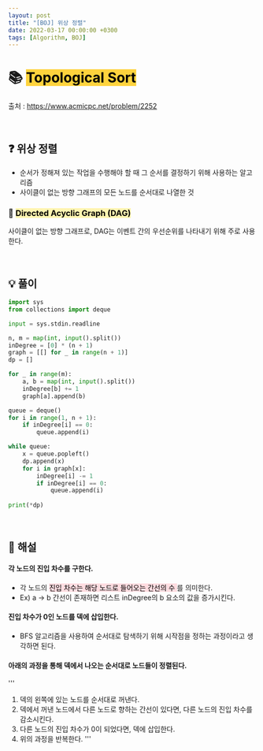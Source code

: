 ```yaml
---
layout: post
title: "[BOJ] 위상 정렬"
date: 2022-03-17 00:00:00 +0300
tags: [Algorithm, BOJ]
---
```


# 📚 <mark style='background-color: #ffd33d'> Topological Sort </mark>

출처 : <https://www.acmicpc.net/problem/2252>

<br>

## ❓ 위상 정렬

- 순서가 정해져 있는 작업을 수행해야 할 때 그 순서를 결정하기 위해 사용하는 알고리즘
- 사이클이 없는 방향 그래프의 모든 노드를 순서대로 나열한 것

### 🧐 <mark style='background-color: #fff5b1'> Directed Acyclic Graph (DAG) </mark>

사이클이 없는 방향 그래프로, DAG는 이벤트 간의 우선순위를 나타내기 위해 주로 사용한다.

<br>

## 💡 풀이
```python
import sys
from collections import deque

input = sys.stdin.readline

n, m = map(int, input().split())
inDegree = [0] * (n + 1)
graph = [[] for _ in range(n + 1)]
dp = []

for _ in range(m):
    a, b = map(int, input().split())
    inDegree[b] += 1
    graph[a].append(b)

queue = deque()
for i in range(1, n + 1):
    if inDegree[i] == 0:
        queue.append(i)

while queue:
    x = queue.popleft()
    dp.append(x)
    for i in graph[x]:
        inDegree[i] -= 1
        if inDegree[i] == 0:
            queue.append(i)
            
print(*dp)
```

<br>

## 📝 해설

#### 각 노드의 진입 차수를 구한다.
- 각 노드의 <mark style='background-color: #ffdce0'> 진입 차수는 해당 노드로 들어오는 간선의 수 </mark>를 의미한다.
- Ex) a -> b 간선이 존재하면 리스트 inDegree의 b 요소의 값을 증가시킨다.


#### 진입 차수가 0인 노드를 덱에 삽입한다.
- BFS 알고리즘을 사용하여 순서대로 탐색하기 위해 시작점을 정하는 과정이라고 생각하면 된다.


#### 아래의 과정을 통해 덱에서 나오는 순서대로 노드들이 정렬된다.
'''
1. 덱의 왼쪽에 있는 노드를 순서대로 꺼낸다.
2. 덱에서 꺼낸 노드에서 다른 노드로 향하는 간선이 있다면, 다른 노드의 진입 차수를 감소시킨다.
3. 다른 노드의 진입 차수가 0이 되었다면, 덱에 삽입한다.
4. 위의 과정을 반복한다.
'''

<br>
